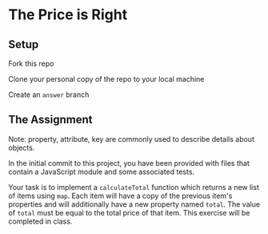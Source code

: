 # The Price is Right

## Setup

Fork this repo

Clone your personal copy of the repo to your local machine

Create an `answer` branch

## The Assignment

Note: property, attribute, key are commonly used to describe details about objects.

In the initial commit to this project, you have been provided with files that contain a JavaScript module and some associated tests.

Your task is to implement a `calculateTotal` function which returns a new list of items using `map`. Each item will have a copy of the previous item's properties and will additionally have a new property named `total`. The value of `total` must be equal to the total price of that item. This exercise will be completed in class.
